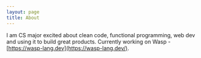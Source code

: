 ```yaml
---
layout: page
title: About
---
```


I am CS major excited about clean code, functional programming, web dev and using it to build great products.
Currently working on Wasp - [https://wasp-lang.dev](https://wasp-lang.dev/).
